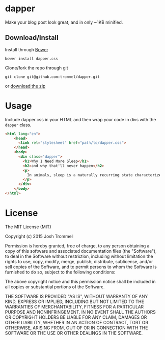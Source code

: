 dapper
======

Make your blog post look great, and in only ~1KB minified.

Download/Install
----------------

Install through [Bower](http://bower.io/)

```
bower install dapper.css
```

Clone/fork the repo through git

```
git clone git@github.com:trommel/dapper.git
```

or [download the zip](https://github.com/trommel/dapper/archive/master.zip)


Usage
=====

Include dapper.css in your HTML and then wrap your code in divs with the `dapper` class.

```html
<html lang="en">
	<head>
	  <link rel="stylesheet" href="path/to/dapper.css">
	</head>
	<body>
	  <div class="dapper">
	    <h1>Why I Need More Sleep</h1>
	    <h2>and why that'll never happen</h2>
	    <p>
	      In animals, sleep is a naturally recurring state characterized by altered consciousness...
	    </p>
	  </div>
	</body>
</html>
```

License
=======

The MIT License (MIT)

Copyright (c) 2015 Josh Trommel

Permission is hereby granted, free of charge, to any person obtaining a copy of this software and associated documentation files (the "Software"), to deal in the Software without restriction, including without limitation the rights to use, copy, modify, merge, publish, distribute, sublicense, and/or sell copies of the Software, and to permit persons to whom the Software is furnished to do so, subject to the following conditions:

The above copyright notice and this permission notice shall be included in all copies or substantial portions of the Software.

THE SOFTWARE IS PROVIDED "AS IS", WITHOUT WARRANTY OF ANY KIND, EXPRESS OR IMPLIED, INCLUDING BUT NOT LIMITED TO THE WARRANTIES OF MERCHANTABILITY, FITNESS FOR A PARTICULAR PURPOSE AND NONINFRINGEMENT. IN NO EVENT SHALL THE AUTHORS OR COPYRIGHT HOLDERS BE LIABLE FOR ANY CLAIM, DAMAGES OR OTHER LIABILITY, WHETHER IN AN ACTION OF CONTRACT, TORT OR OTHERWISE, ARISING FROM, OUT OF OR IN CONNECTION WITH THE SOFTWARE OR THE USE OR OTHER DEALINGS IN THE SOFTWARE.
